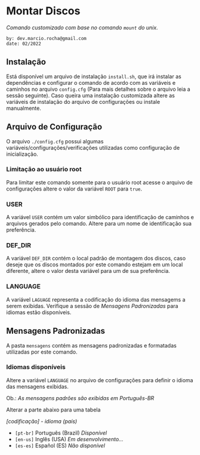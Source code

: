 # Montar Discos

*Comando customizado com base no comando `mount` do unix.*

    by: dev.marcio.rocha@gmail.com
    date: 02/2022

## Instalação

Está disponível um arquivo de instalação `install.sh`, que irá instalar as dependências e configurar o comando de acordo com as variáveis e caminhos no arquivo `config.cfg` (Para mais detalhes sobre o arquivo leia a sessão seguinte). Caso queira uma instalação customizada altere as variáveis de instalação do arquivo de configurações ou instale manualmente.

## Arquivo de Configuração

O arquivo `./config.cfg` possui algumas variáveis/configurações/verificações utilizadas como configuração de inicialização.

### Limitação ao usuário root

Para limitar este comando somente para o usuário root acesse o arquivo de configurações altere o valor da variável `ROOT` para `true`.

### USER

A variável `USER` contém um valor simbólico para identificação de caminhos e arquivos gerados pelo comando. Altere para um nome de identificação sua preferência.

### DEF_DIR

A variável `DEF_DIR` contém o local padrão de montagem dos discos, caso deseje que os discos montados por este comando estejam em um local diferente, altere o valor desta variável para um de sua preferência.

### LANGUAGE

A variável `LAGUAGE` representa a codificação do idioma das mensagems a serem exibidas. Verifique a sessão de *Mensagens Padronizadas* para idiomas estão disponíveis.

## Mensagens Padronizadas

A pasta `mensagens` contém as mensagens padronizadas e formatadas utilizadas por este comando.

### Idiomas disponíveis

Altere a variável `LANGUAGE` no arquivo de configurações para definir o idioma das mensagens exibidas.

Ob.: *As mensagens padrões são exibidas em Português-BR*

Alterar a parte abaixo para uma tabela

*[codificação] - idioma (país)*

* `[pt-br]` Português (Brazil) *Disponível*
* `[en-us]` Inglês (USA) *Em desenvolvimento...*
* `[es-es]` Español (ES) *Não disponível*
